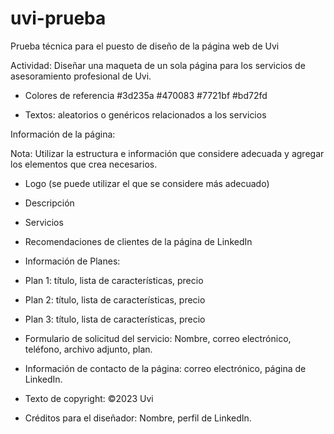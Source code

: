 # uvi-prueba
Prueba técnica para el puesto de diseño de la página web de Uvi

Actividad: Diseñar una maqueta de un sola página para los servicios de asesoramiento profesional de Uvi.

- Colores de referencia
#3d235a
#470083
#7721bf 
#bd72fd 

- Textos: aleatorios o genéricos relacionados a los servicios

Información de la página:

Nota: Utilizar la estructura e información que considere adecuada y agregar los elementos que crea necesarios.

- Logo (se puede utilizar el que se considere más adecuado)
- Descripción
- Servicios

- Recomendaciones de clientes de la página de LinkedIn

- Información de Planes:
- Plan 1: título, lista de características, precio
- Plan 2: título, lista de características, precio
- Plan 3: título, lista de características, precio

- Formulario de solicitud del servicio: Nombre, correo electrónico, teléfono, archivo adjunto, plan.

- Información de contacto de la página: correo electrónico, página de LinkedIn.

- Texto de copyright: ©2023 Uvi

- Créditos para el diseñador: Nombre, perfil de LinkedIn.
